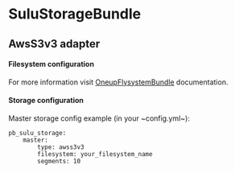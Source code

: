 # SuluStorageBundle

## AwsS3v3 adapter

#### Filesystem configuration

For more information visit 
[OneupFlysystemBundle](https://github.com/1up-lab/OneupFlysystemBundle/blob/master/Resources/doc/adapter_awss3.md) documentation.

#### Storage configuration

Master storage config example (in your ~config.yml~):

```
pb_sulu_storage:
    master:
        type: awss3v3
        filesystem: your_filesystem_name
        segments: 10
```